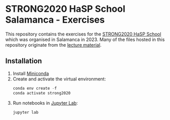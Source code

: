# STRONG2020 HaSP School Salamanca - Exercises

This repository contains the exercises for the [STRONG2020 HaSP School](https://indico.ific.uv.es/event/6803) which was organised in Salamanca in 2023. Many of the files hosted in this repository originate from the [lecture material](https://indico.ific.uv.es/event/6803/timetable).

## Installation

1. Install [Miniconda](https://docs.conda.io/en/latest/miniconda.html)
2. Create and activate the virtual environment:
   ```python
   conda env create -f
   conda activate strong2020
   ```
3. Run notebooks in [Jupyter Lab](https://jupyter.org):
   ```python
   jupyter lab
   ```

